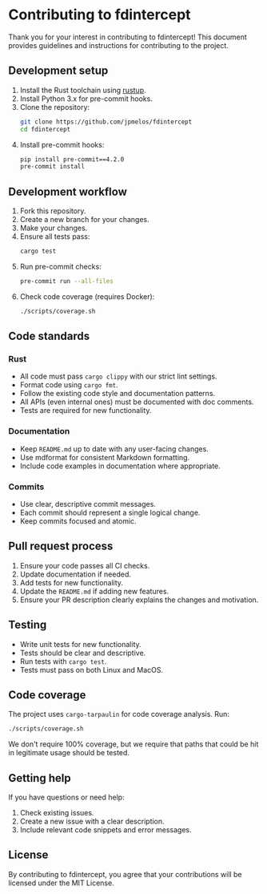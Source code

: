 # Contributing to fdintercept

Thank you for your interest in contributing to fdintercept! This document
provides guidelines and instructions for contributing to the project.

## Development setup

1. Install the Rust toolchain using [rustup](https://rustup.rs/).
2. Install Python 3.x for pre-commit hooks.
3. Clone the repository:
   ```bash
   git clone https://github.com/jpmelos/fdintercept
   cd fdintercept
   ```
4. Install pre-commit hooks:
   ```bash
   pip install pre-commit==4.2.0
   pre-commit install
   ```

## Development workflow

1. Fork this repository.
2. Create a new branch for your changes.
3. Make your changes.
4. Ensure all tests pass:
   ```bash
   cargo test
   ```
5. Run pre-commit checks:
   ```bash
   pre-commit run --all-files
   ```
6. Check code coverage (requires Docker):
   ```bash
   ./scripts/coverage.sh
   ```

## Code standards

### Rust

- All code must pass `cargo clippy` with our strict lint settings.
- Format code using `cargo fmt`.
- Follow the existing code style and documentation patterns.
- All APIs (even internal ones) must be documented with doc comments.
- Tests are required for new functionality.

### Documentation

- Keep `README.md` up to date with any user-facing changes.
- Use mdformat for consistent Markdown formatting.
- Include code examples in documentation where appropriate.

### Commits

- Use clear, descriptive commit messages.
- Each commit should represent a single logical change.
- Keep commits focused and atomic.

## Pull request process

1. Ensure your code passes all CI checks.
2. Update documentation if needed.
3. Add tests for new functionality.
4. Update the `README.md` if adding new features.
5. Ensure your PR description clearly explains the changes and motivation.

## Testing

- Write unit tests for new functionality.
- Tests should be clear and descriptive.
- Run tests with `cargo test`.
- Tests must pass on both Linux and MacOS.

## Code coverage

The project uses `cargo-tarpaulin` for code coverage analysis. Run:

```bash
./scripts/coverage.sh
```

We don't require 100% coverage, but we require that paths that could be hit in
legitimate usage should be tested.

## Getting help

If you have questions or need help:

1. Check existing issues.
2. Create a new issue with a clear description.
3. Include relevant code snippets and error messages.

## License

By contributing to fdintercept, you agree that your contributions will be
licensed under the MIT License.
